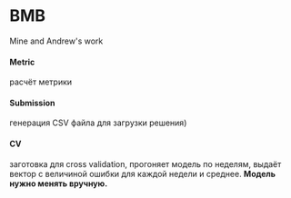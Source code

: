 # BMB
Mine and Andrew's work

#### Metric
расчёт метрики

#### Submission
генерация CSV файла для загрузки решения)

#### CV
заготовка для cross validation, прогоняет модель по неделям, выдаёт вектор с величиной ошибки для каждой недели и среднее. **Модель нужно менять вручную.**
